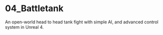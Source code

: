 # 04_Battletank
An open-world head to head tank fight with simple AI, and advanced control system in Unreal 4.
